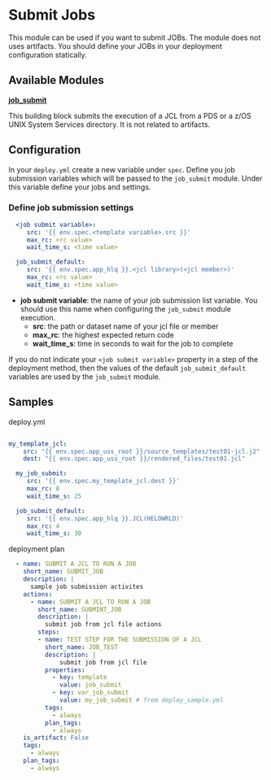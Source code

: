 # Submit Jobs

This module can be used if you want to submit JOBs. The module does not uses artifacts. You should define your JOBs in your deployment configuration statically.

## Available Modules

**[job_submit](https://www.ibm.com/docs/en/SSQ2R2_16.0.0/com.ibm.wazi.deploy.doc/wd_templ_job_submit.html)**

This building block submits the execution of a JCL from a PDS or a z/OS UNIX System Services directory. It is not related to artifacts.

## Configuration

In your `deploy.yml` create a new variable under `spec`. Define you job submission variables which will be passed to the `job_submit` module. Under this variable define your jobs and settings.

### Define job submission settings

``` yaml
  <job submit variable>:
     src: '{{ env.spec.<template variable>.src }}'
     max_rc: <rc value>
     wait_time_s: <time value>

  job_submit_default:
     src: '{{ env.spec.app_hlq }}.<jcl library>(<jcl member>)'
     max_rc: <rc value>
     wait_time_s: <time value>
```

- **job submit variable**: the name of your job submission list variable. You should use this name when configuring the `job_submit` module execution.
    - **src**: the path or dataset name of your jcl file or member
    - **max_rc**: the highest expected return code
    - **wait_time_s**: time in seconds to wait for the job to complete

If you do not indicate your `<job submit variable>` property in a step of the deployment method, then the values of the default `job_submit_default` variables are used by the `job_submit` module.

## Samples

deploy.yml

``` yaml

my_template_jcl:
    src: "{{ env.spec.app_uss_root }}/source_templates/test01-jcl.j2"
    dest: "{{ env.spec.app_uss_root }}/rendered_files/test01.jcl"

  my_job_submit:
     src: '{{ env.spec.my_template_jcl.dest }}'
     max_rc: 8
     wait_time_s: 25

  job_submit_default:
     src: '{{ env.spec.app_hlq }}.JCL(HELOWRLD)'
     max_rc: 4
     wait_time_s: 30
```

deployment plan

``` yaml
  - name: SUBMIT A JCL TO RUN A JOB
    short_name: SUBMIT_JOB
    description: |
      sample job submission activites
    actions:
      - name: SUBMIT A JCL TO RUN A JOB
        short_name: SUBMINT_JOB
        description: |
          submit job from jcl file actions
        steps:
        - name: TEST STEP FOR THE SUBMISSION OF A JCL
          short_name: JOB_TEST
          description: |
              submit job from jcl file
          properties:
            - key: template
              value: job_submit
            - key: var_job_submit
              value: my_job_submit # from deploy_sample.yml
          tags:
            - always
          plan_tags:
            - always
    is_artifact: False
    tags:
      - always
    plan_tags:
      - always
```